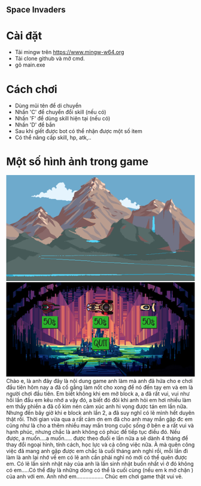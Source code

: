 ## Space Invaders
# Cài đặt 
  - Tải mingw trên https://www.mingw-w64.org
  - Tải clone github và mở cmd.
  - gõ main.exe
# Cách chơi
  - Dùng mũi tên để di chuyển
  - Nhấn 'C' để chuyển đổi skill (nếu có)
  - Nhấn 'F' để dùng skill hiện tại (nếu có)
  - Nhấn 'D' để bắn
  - Sau khi giết được bot có thể nhận được một số item
  - Có thể nâng cấp skill, hp, atk,..
# Một số hình ảnh trong game
![example](image_folder/Background/Level/18.png)
![example](image_folder/Background/Shop/0.png)
         Chào e, là anh đây đây là nội dung game anh làm mà anh đã hứa cho e chơi đầu tiên hôm nay a đã cố gắng làm nốt cho xong để nó đến tay em và em là người chơi đầu tiên. Em biết không khi em mở block a, a đã rất vui, vui như hồi lần đầu em kêu nhớ a vậy đó, a biết đó đôi khi anh hỏi em hơi nhiều làm em thấy phiền a đã cố kìm nén cảm xúc anh hi vọng được tán em lần nữa. Nhưng đến bây giờ khi e block anh lần 2, a đã suy nghĩ có lẽ mình hết duyên thật rồi. Thời gian vừa qua a rất cảm ơn em đã cho anh may mắn gặp đc em cũng như là cho a thêm nhiều may mắn trong cuộc sống ở bên e a rất vui và hạnh phúc, nhưng chắc là anh không có phúc để tiếp tục điều đó. Nếu được, a muốn....a muốn..... được theo đuổi e lần nữa a sẽ dành 4 tháng để thay đổi ngoại hình, tính cách, học lực và cả công việc nữa. À mà quên công việc đã mang anh gặp được em chắc là cuối tháng anh nghỉ rồi, mỗi lần đi làm là anh lại nhớ về em có lẽ anh cần phải nghỉ nó mới có thể quên được em. Có lẽ lần sinh nhật này của anh là lần sinh nhật buồn nhất vì ở đó không có em.....Có thể đây là những dòng có thể là cuối cùng (nếu em k mở chặn ) của anh với em. Anh nhớ em..................
                                                         Chúc em chơi game thật vui vẻ.
